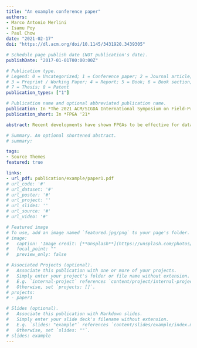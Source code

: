 ```yaml
---
title: "An example conference paper"
authors:
- Marco Antonio Merlini
- Isamu Poy
- Paul Chow
date: "2021-02-17"
doi: "https://dl.acm.org/doi/10.1145/3431920.3439305"

# Schedule page publish date (NOT publication's date).
publishDate: "2017-01-01T00:00:00Z"

# Publication type.
# Legend: 0 = Uncategorized; 1 = Conference paper; 2 = Journal article;
# 3 = Preprint / Working Paper; 4 = Report; 5 = Book; 6 = Book section;
# 7 = Thesis; 8 = Patent
publication_types: ["1"]

# Publication name and optional abbreviated publication name.
publication: In *The 2021 ACM/SIGDA International Symposium on Field-Programmable Gate Arrays*
publication_short: In *FPGA '21*

abstract: Recent developments have shown FPGAs to be effective for data centre applications, but debugging support in that environment has not evolved correspondingly. This presents an additional barrier to widespread adoption. This work proposes Debug Governors, a new open-source debugger designed for controllability and interactive debugging that can help to locate issues across multiple FPGAs. <br /> A Debug Governor can pause, log, drop, and/or inject data into any streaming interface. These operations enable single-stepping, unit testing, and interfacing with software. Hundreds of Debug Governors can fit in a single FPGA and, because they are transparent when inactive, can be left "dormant'' in production designs. <br />We show how Debug Governors can be used to resolve functional problems on a real FPGA, and how they can be extended to memory-mapped protocols.

# Summary. An optional shortened abstract.
# summary: 

tags:
- Source Themes
featured: true

links:
- url_pdf: publication/example/paper1.pdf
# url_code: '#'
# url_dataset: '#'
# url_poster: '#'
# url_project: ''
# url_slides: ''
# url_source: '#'
# url_video: '#'

# Featured image
# To use, add an image named `featured.jpg/png` to your page's folder. 
# image:
#   caption: 'Image credit: [**Unsplash**](https://unsplash.com/photos/pLCdAaMFLTE)'
#   focal_point: ""
#   preview_only: false

# Associated Projects (optional).
#   Associate this publication with one or more of your projects.
#   Simply enter your project's folder or file name without extension.
#   E.g. `internal-project` references `content/project/internal-project/index.md`.
#   Otherwise, set `projects: []`.
# projects:
# - paper1

# Slides (optional).
#   Associate this publication with Markdown slides.
#   Simply enter your slide deck's filename without extension.
#   E.g. `slides: "example"` references `content/slides/example/index.md`.
#   Otherwise, set `slides: ""`.
# slides: example
---
```


<!-- {{% callout note %}}
Click the *Cite* button above to demo the feature to enable visitors to import publication metadata into their reference management software.
{{% /callout %}}

{{% callout note %}}
Create your slides in Markdown - click the *Slides* button to check out the example.
{{% /callout %}}

Supplementary notes can be added here, including [code, math, and images](https://wowchemy.com/docs/writing-markdown-latex/). -->
